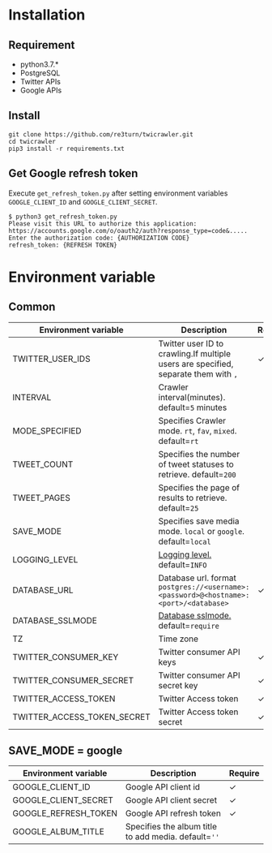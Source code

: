 # Installation

## Requirement
 - python3.7.*
 - PostgreSQL
 - Twitter APIs
 - Google APIs

## Install

```:bash
git clone https://github.com/re3turn/twicrawler.git
cd twicrawler
pip3 install -r requirements.txt
```

## Get Google refresh token

Execute `get_refresh_token.py` after setting environment variables `GOOGLE_CLIENT_ID` and `GOOGLE_CLIENT_SECRET`.

```:bash
$ python3 get_refresh_token.py
Please visit this URL to authorize this application: https://accounts.google.com/o/oauth2/auth?response_type=code&.....
Enter the authorization code: {AUTHORIZATION CODE}
refresh_token: {REFRESH TOKEN}
```

# Environment variable 

## Common

| Environment variable        | Description                                                                                                     | Require |
| --------------------------- | --------------------------------------------------------------------------------------------------------------- | ------- |
| TWITTER_USER_IDS            | Twitter user ID to crawling.If multiple users are specified, separate them with `,`                             | ✓       |
| INTERVAL                    | Crawler interval(minutes). default=`5` minutes                                                                  |         |
| MODE_SPECIFIED              | Specifies Crawler mode. `rt`, `fav`, `mixed`. default=`rt`                                                      |         |
| TWEET_COUNT                 | Specifies the number of tweet statuses to retrieve. default=`200`                                               |         |
| TWEET_PAGES                 | Specifies the page of results to retrieve. default=`25`                                                          |         |
| SAVE_MODE                   | Specifies save media mode. `local` or `google`. default=`local`                                                 |         |
| LOGGING_LEVEL               | [Logging level.](https://docs.python.org/3/library/logging.html#logging-levels) default=`INFO`                  |         |
| DATABASE_URL                | Database url. format `postgres://<username>:<password>@<hostname>:<port>/<database>`                            | ✓       |
| DATABASE_SSLMODE            | [Database sslmode.](https://gist.github.com/pfigue/3440e2bc986550a6b8ec#valid-sslmode-values) default=`require` |         |
| TZ                          | Time zone                                                                                                       |         |
| TWITTER_CONSUMER_KEY        | Twitter consumer API keys                                                                                       | ✓       |
| TWITTER_CONSUMER_SECRET     | Twitter consumer API secret key                                                                                 | ✓       |
| TWITTER_ACCESS_TOKEN        | Twitter Access token                                                                                            | ✓       |
| TWITTER_ACCESS_TOKEN_SECRET | Twitter Access token secret                                                                                     | ✓       |

## SAVE_MODE = google

| Environment variable        | Description                                                            | Require |
| --------------------------- | ---------------------------------------------------------------------- | ------- |
| GOOGLE_CLIENT_ID            | Google API client id                                                   | ✓       |
| GOOGLE_CLIENT_SECRET        | Google API client secret                                               | ✓       |
| GOOGLE_REFRESH_TOKEN        | Google API refresh token                                               | ✓       |
| GOOGLE_ALBUM_TITLE          | Specifies the album title to add media. default=`''`                   |         |
